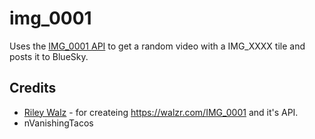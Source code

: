 # img_0001

Uses the [IMG_0001 API](https://walzr.com/IMG_0001/random) to get a random video with a IMG_XXXX tile and posts it to BlueSky.

## Credits
* [Riley Walz](https://x.com/rtwlz) - for createing https://walzr.com/IMG_0001 and it's API.
* nVanishingTacos
